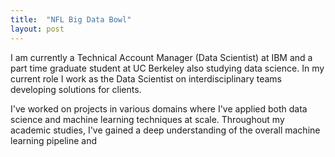 ```yaml
---
title:  "NFL Big Data Bowl"
layout: post
---
```


I am currently a Technical Account Manager (Data Scientist) at IBM and a part time graduate student at UC Berkeley also studying data science. In my current role I work as the Data Scientist on interdisciplinary teams developing solutions for clients. 





I've worked on projects in various domains where I've applied both data science and machine learning techniques at scale. Throughout my academic studies, I've gained a deep understanding of the overall machine learning pipeline and 
